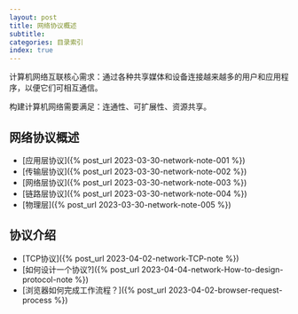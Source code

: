 ```yaml
---
layout: post
title: 网络协议概述
subtitle:  
categories: 目录索引
index: true
---
```


计算机网络互联核心需求：通过各种共享媒体和设备连接越来越多的用户和应用程序，以便它们可相互通信。

构建计算机网络需要满足：连通性、可扩展性、资源共享。

## 网络协议概述
* [应用层协议]({% post_url 2023-03-30-network-note-001 %})
* [传输层协议]({% post_url 2023-03-30-network-note-002 %})
* [网络层协议]({% post_url 2023-03-30-network-note-003 %})
* [链路层协议]({% post_url 2023-03-30-network-note-004 %})
* [物理层]({% post_url 2023-03-30-network-note-005 %})

## 协议介绍

* [TCP协议]({% post_url 2023-04-02-network-TCP-note %})
* [如何设计一个协议?]({% post_url 2023-04-04-network-How-to-design-protocol-note %})
* [浏览器如何完成工作流程？]({% post_url 2023-04-02-browser-request-process %})



